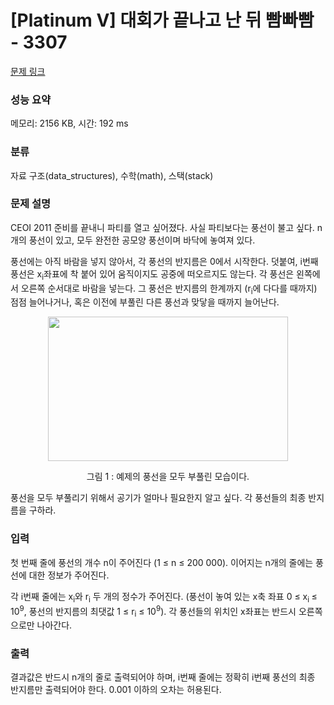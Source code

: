 # [Platinum V] 대회가 끝나고 난 뒤 빰빠빰 - 3307 

[문제 링크](https://www.acmicpc.net/problem/3307) 

### 성능 요약

메모리: 2156 KB, 시간: 192 ms

### 분류

자료 구조(data_structures), 수학(math), 스택(stack)

### 문제 설명

<p>CEOI 2011 준비를 끝내니 파티를 열고 싶어졌다. 사실 파티보다는 풍선이 불고 싶다. n개의 풍선이 있고, 모두 완전한 공모양 풍선이며 바닥에 놓여져 있다.</p>

<p>풍선에는 아직 바람을 넣지 않아서, 각 풍선의 반지름은 0에서 시작한다. 덧붙여, i번째 풍선은 x<sub>i</sub>좌표에 착 붙어 있어 움직이지도 공중에 떠오르지도 않는다. 각 풍선은 왼쪽에서 오른쪽 순서대로 바람을 넣는다. 그 풍선은 반지름의 한계까지 (r<sub>i</sub>에 다다를 때까지) 점점 늘어나거나, 혹은 이전에 부풀린 다른 풍선과 맞닿을 때까지 늘어난다.</p>

<p style="text-align: center;"><img alt="" src="https://onlinejudgeimages.s3-ap-northeast-1.amazonaws.com/problem/3307/1.png" style="height:231px; opacity:0.9; text-align:center; width:384px"></p>

<p style="text-align: center;">그림 1 : 예제의 풍선을 모두 부풀린 모습이다.</p>

<p>풍선을 모두 부풀리기 위해서 공기가 얼마나 필요한지 알고 싶다. 각 풍선들의 최종 반지름을 구하라.</p>

### 입력 

 <p>첫 번째 줄에 풍선의 개수 n이 주어진다 (1 ≤ n ≤ 200 000).  이어지는 n개의 줄에는 풍선에 대한 정보가 주어진다. </p>

<p>각 i번째 줄에는 x<sub>i</sub>와  r<sub>i</sub> 두 개의 정수가 주어진다. (풍선이 놓여 있는 x축 좌표 0 ≤ x<sub>i </sub>≤ 10<sup>9</sup>,  풍선의 반지름의 최댓값 1 ≤ r<sub>i</sub> ≤ 10<sup>9</sup>). 각 풍선들의 위치인 x좌표는 반드시 오른쪽으로만 나아간다.</p>

### 출력 

 <p>결과값은 반드시 n개의 줄로 출력되어야 하며, i번째 줄에는 정확히 i번째 풍선의 최종 반지름만 출력되어야 한다. 0.001 이하의 오차는 허용된다.</p>

